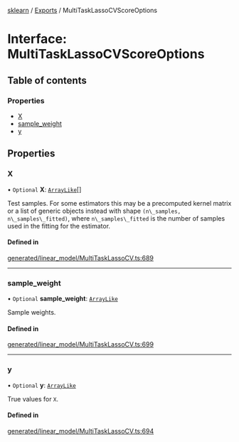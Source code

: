 [sklearn](../readme.md) / [Exports](../modules.md) / MultiTaskLassoCVScoreOptions

# Interface: MultiTaskLassoCVScoreOptions

## Table of contents

### Properties

- [X](MultiTaskLassoCVScoreOptions.md#x)
- [sample\_weight](MultiTaskLassoCVScoreOptions.md#sample_weight)
- [y](MultiTaskLassoCVScoreOptions.md#y)

## Properties

### X

• `Optional` **X**: [`ArrayLike`](../modules.md#arraylike)[]

Test samples. For some estimators this may be a precomputed kernel matrix or a list of generic objects instead with shape `(n\_samples, n\_samples\_fitted)`, where `n\_samples\_fitted` is the number of samples used in the fitting for the estimator.

#### Defined in

[generated/linear_model/MultiTaskLassoCV.ts:689](https://github.com/transitive-bullshit/scikit-learn-ts/blob/367336a/packages/sklearn/src/generated/linear_model/MultiTaskLassoCV.ts#L689)

___

### sample\_weight

• `Optional` **sample\_weight**: [`ArrayLike`](../modules.md#arraylike)

Sample weights.

#### Defined in

[generated/linear_model/MultiTaskLassoCV.ts:699](https://github.com/transitive-bullshit/scikit-learn-ts/blob/367336a/packages/sklearn/src/generated/linear_model/MultiTaskLassoCV.ts#L699)

___

### y

• `Optional` **y**: [`ArrayLike`](../modules.md#arraylike)

True values for `X`.

#### Defined in

[generated/linear_model/MultiTaskLassoCV.ts:694](https://github.com/transitive-bullshit/scikit-learn-ts/blob/367336a/packages/sklearn/src/generated/linear_model/MultiTaskLassoCV.ts#L694)
